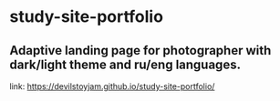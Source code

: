 # study-site-portfolio

## Adaptive landing page for photographer with dark/light theme and ru/eng languages.

link: https://devilstoyjam.github.io/study-site-portfolio/
